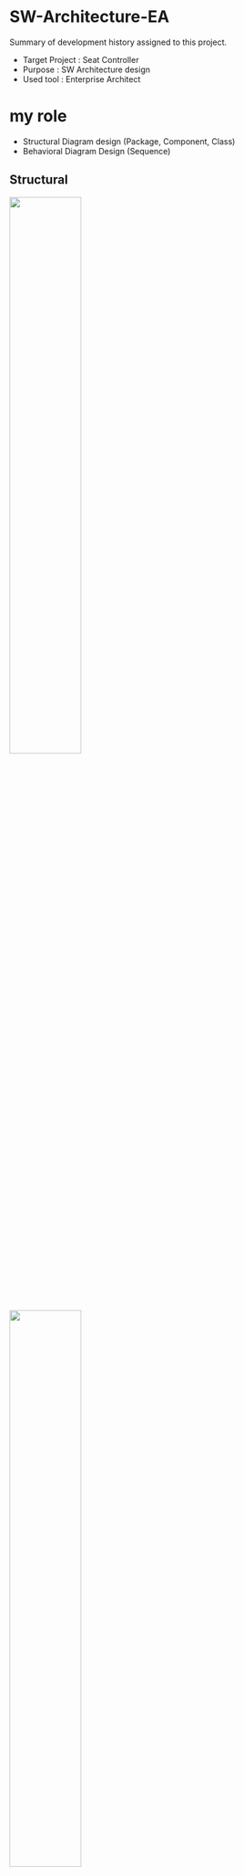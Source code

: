 # SW-Architecture-EA
Summary of development history assigned to this project.

- Target Project : Seat Controller
- Purpose : SW Architecture design
- Used tool : Enterprise Architect

# my role
- Structural Diagram design (Package, Component, Class)
- Behavioral Diagram Design (Sequence)

## Structural
<img src = "https://user-images.githubusercontent.com/95323172/144543189-ea978b6d-094a-4f44-8003-76150a852fa2.png" width="50%" height="50%">
<img src = "https://user-images.githubusercontent.com/95323172/144543187-e171b771-9b60-4092-b228-5b3695b88120.png" width="50%" height="50%">

## Behavioral
<img src = "https://user-images.githubusercontent.com/95323172/144543186-48a42a8e-83da-4ccd-a4bc-9ee8fb2c0b0f.png" width="50%" height="50%">
